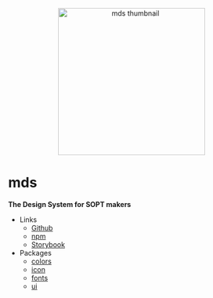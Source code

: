 <div align='center'>
  <image src='https://github.com/user-attachments/assets/ab037184-42c3-4fa7-ad04-8fa45a5ac4d4' alt='mds thumbnail' width=300 align='center' />
</div>


# mds
**The Design System for SOPT makers**

- Links
   - [Github](https://github.com/sopt-makers/makers-design-system)
   - [npm](https://www.npmjs.com/search?q=%40sopt-makers)
   - [Storybook](https://main--6571c88390d085ed7efcce84.chromatic.com/?path=/docs/configure-your-project--docs)
- Packages
   - [colors](https://www.npmjs.com/package/@sopt-makers/colors)
   - [icon](https://www.npmjs.com/package/@sopt-makers/icons)
   - [fonts](https://www.npmjs.com/package/@sopt-makers/fonts)
   - [ui](https://www.npmjs.com/package/@sopt-makers/ui) 

